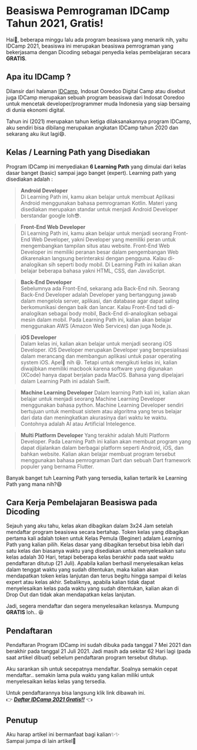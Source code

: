 # Beasiswa Pemrograman IDCamp Tahun 2021, Gratis!


Hai:wave:, beberapa minggu lalu ada program beasiswa yang menarik nih, yaitu IDCamp 2021, beasiswa ini merupakan beasiswa pemrograman yang bekerjasama dengan Dicoding sebagai penyedia kelas pembelajaran secara **GRATIS**.
<!--more-->

## Apa itu IDCamp ?  
Dilansir dari halaman [IDCamp](https://idcamp.indosatooredoo.com/), Indosat Ooredoo Digital Camp atau disebut juga IDCamp merupakan sebuah program beasiswa dari Indosat Ooredoo untuk mencetak developer/programmer muda Indonesia yang siap bersaing di dunia ekonomi digital. 

Tahun ini (2021) merupakan tahun ketiga dilaksanakannya program IDCamp, aku sendiri bisa dibilang merupakan angkatan IDCamp tahun 2020 dan sekarang aku ikut lagi:smile:.

## Kelas / Learning Path yang Disediakan
Program IDCamp ini menyediakan **6 Learning Path** yang dimulai dari kelas dasar banget (basic) sampai jago banget (expert). Learning path yang disediakan adalah :
> **Android Developer**  
> Di Learning Path ini, kamu akan belajar untuk membuat Aplikasi Android menggunakan bahasa pemrograman Kotlin. Materi yang disediakan merupakan standar untuk menjadi Android Developer berstandar google loh:sunglasses:.

> **Front-End Web Developer**  
> Di Learning Path ini, kamu akan belajar untuk menjadi seorang Front-End Web Developer, yakni Developer yang memiliki peran untuk mengembangkan tampilan situs atau website. Front-End Web Developer ini memiliki peranan besar dalam pengembangan Web dikarenakan langsung berinteraksi dengan pengguna. Kalau di-analogikan sih seperti body mobil. Di Learning Path ini kalian akan belajar beberapa bahasa yakni HTML, CSS, dan JavaScript.

> **Back-End Developer**  
> Sebelumnya ada Front-End, sekarang ada Back-End nih. Seorang Back-End Developer adalah Developer yang bertanggung jawab dalam mengelola server, aplikasi, dan database agar dapat saling berkomunikasi dengan baik dan lancar. Kalau Front-End tadi di-analogikan sebagai body mobil, Back-End di-analogikan sebagai mesin dalam mobil. Pada Learning Path ini, kalian akan belajar menggunakan AWS (Amazon Web Services) dan juga Node.js.

> **iOS Developer**  
> Dalam kelas ini, kalian akan belajar untuk menjadi seorang iOS Developer. iOS Developer merupakan Developer yang berspesialisasi dalam merancang dan membangun aplikasi untuk pasar operating system iOS. Apel:apple: nih :laughing:.  Tetapi untuk mengikuti kelas ini, kalian diwajibkan memiliki macbook karena software yang digunakan (XCode) hanya dapat berjalan pada MacOS. Bahasa yang dipelajari dalam Learning Path ini adalah Swift.

> **Machine Learning Developer**
> Dalam learning Path kali ini, kalian akan belajar untuk menjadi seorang Machine Learning Developer menggunakan bahasa python. Machine Learning Developer sendiri bertujuan untuk membuat sistem atau algoritma yang terus belajar dari data dan meningkatkan akurasinya dari waktu ke waktu. Contohnya adalah AI atau Artificial Intelegence.

> **Multi Platform Developer** 
> Yang terakhir adalah Multi Platform Developer. Pada Learning Path ini kalian akan membuat program yang dapat dijalankan dalam berbagai platform seperti Android, iOS, dan bahkan website. Kalian akan belajar membuat program tersebut menggunakan bahasa pemrograman Dart dan sebuah Dart framework populer yang bernama Flutter.

Banyak banget tuh Learning Path yang tersedia, kalian tertarik ke Learning Path yang mana nih?:smile:

## Cara Kerja Pembelajaran Beasiswa pada Dicoding
Sejauh yang aku tahu, kelas akan dibagikan dalam 3x24 Jam setelah mendaftar program beasiswa secara bertahap. Token kelas yang dibagikan pertama kali adalah token untuk Kelas Pemula (Beginer) adalam Learning Path yang kalian pilih. Kelas dasar yang dibagikan tersebut bisa lebih dari satu kelas dan biasanya waktu yang disediakan untuk menyelesaikan satu kelas adalah 30 Hari, tetapi beberapa kelas berakhir pada saat waktu pendaftaran ditutup (21 Juli). Apabila kalian berhasil menyelesaikan kelas dalam tenggat waktu yang sudah ditentukan, maka kalian akan mendapatkan token kelas lanjutan dan terus begitu hingga sampai di kelas expert atau kelas akhir. Sebaliknya, apabila kalian tidak dapat menyelesaikan kelas pada waktu yang sudah ditentukan, kalian akan di Drop Out dan tidak akan mendapatkan kelas lanjutan.

Jadi, segera mendaftar dan segera menyelesaikan kelasnya. Mumpung **GRATIS** loh.. :laughing:  

## Pendaftaran
Pendaftaran Program IDCamp ini sudah dibuka pada tanggal 7 Mei 2021 dan berakhir pada tanggal 21 Juli 2021. 
Jadi masih ada sekitar 62 Hari lagi (pada saat artikel dibuat) sebelum pendaftaran program tersebut ditutup.

Aku sarankan sih untuk secepatnya mendaftar. Soalnya semakin cepat mendaftar.. semakin lama pula waktu yang kalian miliki untuk menyelesaikan kelas kelas yang tersedia.

Untuk pendaftarannya bisa langsung klik link dibawah ini.  
:point_right: [**_Daftar IDCamp 2021 Gratis!!_**](https://idcamp.indosatooredoo.com/registration) :point_left:

## Penutup
Aku harap artikel ini bermanfaat bagi kalian:sparkles::sparkles:  
Sampai jumpa di lain artikel:wave:


